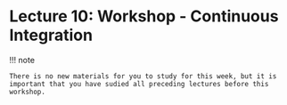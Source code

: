 # Lecture 10: Workshop - Continuous Integration

!!! note

    There is no new materials for you to study for this week, but it is important that you have sudied all preceding lectures before this workshop.
